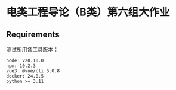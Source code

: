 # 电类工程导论（B类）第六组大作业

## Requirements

测试所用各工具版本：

```
node: v20.10.0
npm: 10.2.3
vue3: @vue/cli 5.0.8
docker: 24.0.5
python >= 3.11
```


